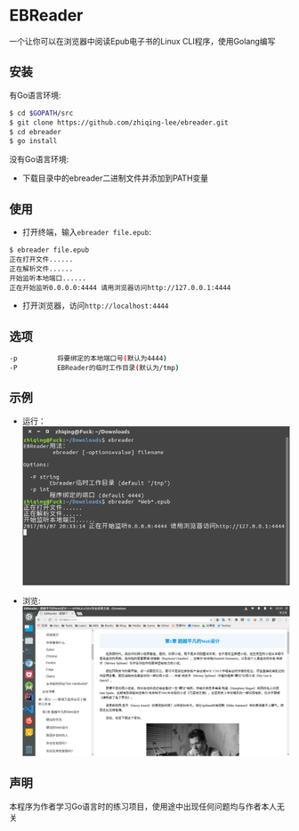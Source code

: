 # EBReader
一个让你可以在浏览器中阅读Epub电子书的Linux CLI程序，使用Golang编写


## 安装

有Go语言环境:

```bash
$ cd $GOPATH/src
$ git clone https://github.com/zhiqing-lee/ebreader.git
$ cd ebreader
$ go install
```

没有Go语言环境:

- 下载目录中的ebreader二进制文件并添加到PATH变量

## 使用

- 打开终端，输入`ebreader file.epub`:
```bash
$ ebreader file.epub
正在打开文件......
正在解析文件......
开始监听本地端口......
正在开始监听0.0.0.0:4444 请用浏览器访问http://127.0.0.1:4444
```

- 打开浏览器，访问`http://localhost:4444`

## 选项

```bash
-p          将要绑定的本地端口号(默认为4444)
-P          EBReader的临时工作目录(默认为/tmp)     
```

## 示例

- 运行：
![](example/c.png)

- 浏览:
![](example/b.png)

## 声明

本程序为作者学习Go语言时的练习项目，使用途中出现任何问题均与作者本人无关

